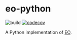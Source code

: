 # eo-python

![build](https://github.com/nikololiahim/eo-python/actions/workflows/maven.yml/badge.svg)
[![codecov](https://codecov.io/gh/nikololiahim/eo-runtime-python/branch/main/graph/badge.svg?token=0JZ435JHVP)](https://codecov.io/gh/nikololiahim/eo-runtime-python)

A Python implementation of [EO](https://github.com/cqfn/eo).
